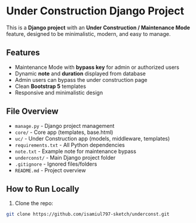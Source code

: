 # Under Construction Django Project

This is a **Django project** with an **Under Construction / Maintenance Mode** feature, designed to be minimalistic, modern, and easy to manage.

## Features
- Maintenance Mode with **bypass key** for admin or authorized users
- Dynamic **note** and **duration** displayed from database
- Admin users can bypass the under construction page
- Clean **Bootstrap 5** templates
- Responsive and minimalistic design

## File Overview
- `manage.py` - Django project management
- `core/` - Core app (templates, base.html)
- `uc/` - Under Construction app (models, middleware, templates)
- `requirements.txt` - All Python dependencies
- `note.txt` - Example note for maintenance bypass
- `underconst/` - Main Django project folder
- `.gitignore` - Ignored files/folders
- `README.md` - Project overview

## How to Run Locally
1. Clone the repo:
```bash
git clone https://github.com/isamiul797-sketch/underconst.git
